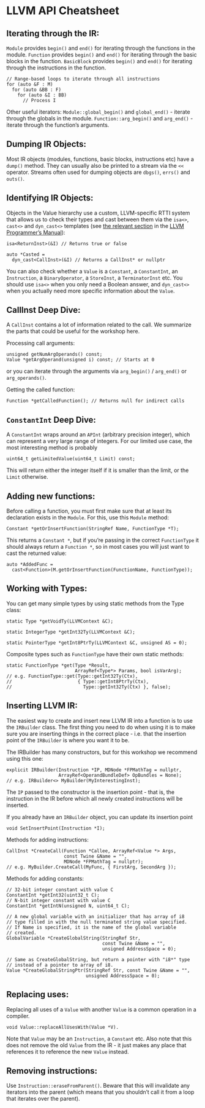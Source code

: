 # LLVM API Cheatsheet

## Iterating through the IR:

`Module` provides `begin()` and `end()` for iterating through the functions in the module.
`Function` provides `begin()` and `end()` for iterating through the basic blocks in the function.
`BasicBlock` provides `begin()` and `end()` for iterating through the instructions in the function.

    // Range-based loops to iterate through all instructions
    for (auto &F : M)
      for (auto &BB : F)
        for (auto &I : BB)
          // Process I


Other useful iterators:
`Module::global_begin()` and `global_end()` - iterate through the globals in the module.
`Function::arg_begin()` and `arg_end()` - iterate through the function’s arguments.

## Dumping IR Objects:

Most IR objects (modules, functions, basic blocks, instructions etc) have a `dump()` method. They can usually also be printed to a stream via the `<<` operator. Streams often used for dumping objects are `dbgs()`, `errs()` and `outs()`.

## Identifying IR Objects:

Objects in the Value hierarchy use a custom, LLVM-specific RTTI system that allows us to check their types and cast between them via the `isa<>`, `cast<>` and `dyn_cast<>` templates (see [the relevant section](https://releases.llvm.org/5.0.0/docs/ProgrammersManual.html#the-isa-cast-and-dyn-cast-templates) in the [LLVM Programmer’s Manual](https://releases.llvm.org/5.0.0/docs/ProgrammersManual.html)):

    isa<ReturnInst>(&I) // Returns true or false

    auto *Casted =
      dyn_cast<CallInst>(&I) // Returns a CallInst* or nullptr

You can also check whether a `Value` is a `Constant`, a `ConstantInt`, an `Instruction`, a `BinaryOperator`, a `StoreInst`, a `TerminatorInst` etc. You should use `isa<>` when you only need a Boolean answer, and `dyn_cast<>` when you actually need more specific information about the `Value`.

## CallInst Deep Dive:

A `CallInst` contains a lot of information related to the call. We summarize the parts that could be useful for the workshop here.

Processing call arguments:

    unsigned getNumArgOperands() const;
    Value *getArgOperand(unsigned i) const; // Starts at 0

or you can iterate through the arguments via `arg_begin()` / `arg_end()` or `arg_operands()`.

Getting the called function:

    Function *getCalledFunction(); // Returns null for indirect calls

## `ConstantInt` Deep Dive:

A `ConstantInt` wraps around an `APInt` (arbitrary precision integer), which can represent a very large range of integers. For our limited use case, the most interesting method is probably

    uint64_t getLimitedValue(uint64_t Limit) const;

This will return either the integer itself if it is smaller than the limit, or the `Limit` otherwise.

## Adding new functions:

Before calling a function, you must first make sure that at least its declaration exists in the `Module`. For this, use this `Module` method:

    Constant *getOrInsertFunction(StringRef Name, FunctionType *T);

This returns a `Constant *`, but if you’re passing in the correct `FunctionType` it should always return a `Function *`, so in most cases you will just want to cast the returned value:

    auto *AddedFunc =
      cast<Function>(M.getOrInsertFunction(FunctionName, FunctionType));

## Working with Types:

You can get many simple types by using static methods from the Type class:

    static Type *getVoidTy(LLVMContext &C);

    static IntegerType *getInt32Ty(LLVMContext &C);

    static PointerType *getInt8PtrTy(LLVMContext &C, unsigned AS = 0);

Composite types such as `FunctionType` have their own static methods:

    static FunctionType *get(Type *Result,
                             ArrayRef<Type*> Params, bool isVarArg);
    // e.g. FunctionType::get(Type::getInt32Ty(Ctx),
    //                        { Type::getInt8PtrTy(Ctx),
    //                          Type::getInt32Ty(Ctx) }, false);

## Inserting LLVM IR:

The easiest way to create and insert new LLVM IR into a function is to use the `IRBuilder` class. The first thing you need to do when using it is to make sure you are inserting things in the correct place - i.e. that the insertion point of the `IRBuilder` is where you want it to be.

The IRBuilder has many constructors, but for this workshop we recommend using this one:

    explicit IRBuilder(Instruction *IP, MDNode *FPMathTag = nullptr,
                       ArrayRef<OperandBundleDef> OpBundles = None);
    // e.g. IRBuilder<> MyBuilder(MyInterestingInst);

The `IP` passed to the constructor is the insertion point - that is, the instruction in the IR before which all newly created instructions will be inserted.

If you already have an `IRBuilder` object, you can update its insertion point

    void SetInsertPoint(Instruction *I);

Methods for adding instructions:

    CallInst *CreateCall(Function *Callee, ArrayRef<Value *> Args,
                         const Twine &Name = "",
                         MDNode *FPMathTag = nullptr);
    // e.g. MyBuilder.CreateCall(MyFunc, { FirstArg, SecondArg });

Methods for adding constants:

    // 32-bit integer constant with value C
    ConstantInt *getInt32(uint32_t C);
    // N-bit integer constant with value C
    ConstantInt *getIntN(unsigned N, uint64_t C);

    // A new global variable with an initializer that has array of i8
    // type filled in with the null terminated string value specified.
    // If Name is specified, it is the name of the global variable
    // created.
    GlobalVariable *CreateGlobalString(StringRef Str,
                                       const Twine &Name = "",
                                       unsigned AddressSpace = 0);

    // Same as CreateGlobalString, but return a pointer with "i8*" type
    // instead of a pointer to array of i8.
    Value *CreateGlobalStringPtr(StringRef Str, const Twine &Name = "",
                                 unsigned AddressSpace = 0);

## Replacing uses:

Replacing all uses of a `Value` with another `Value` is a common operation in a compiler.

    void Value::replaceAllUsesWith(Value *V).

Note that `Value` may be an `Instruction`, a `Constant` etc. Also note that this does not remove the old `Value` from the IR - it just makes any place that references it to reference the new `Value` instead.

## Removing instructions:

Use `Instruction::eraseFromParent()`. Beware that this will invalidate any iterators into the parent (which means that you shouldn’t call it from a loop that iterates over the parent).
